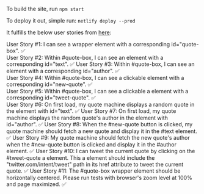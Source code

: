 To build the site, run `npm start`

To deploy it out, simple run: `netlify deploy --prod`

It fulfills the below user stories from [here](https://www.freecodecamp.org/learn/front-end-libraries/front-end-libraries-projects/build-a-random-quote-machine):

User Story #1: I can see a wrapper element with a corresponding id="quote-box".  ✅  
User Story #2: Within #quote-box, I can see an element with a corresponding id="text".  ✅ 
User Story #3: Within #quote-box, I can see an element with a corresponding id="author".  ✅  
User Story #4: Within #quote-box, I can see a clickable element with a corresponding id="new-quote".  ✅  
User Story #5: Within #quote-box, I can see a clickable a element with a corresponding id="tweet-quote".  ✅  
User Story #6: On first load, my quote machine displays a random quote in the element with id="text".  ✅ 
User Story #7: On first load, my quote machine displays the random quote's author in the element with id="author".  ✅ 
User Story #8: When the #new-quote button is clicked, my quote machine should fetch a new quote and display it in the #text element.  ✅ 
User Story #9: My quote machine should fetch the new quote's author when the #new-quote button is clicked and display it in the #author element.  ✅ 
User Story #10: I can tweet the current quote by clicking on the #tweet-quote a element. This a element should include the "twitter.com/intent/tweet" path in its href attribute to tweet the current quote.  ✅ 
User Story #11: The #quote-box wrapper element should be horizontally centered. Please run tests with browser's zoom level at 100% and page maximized.  ✅ 